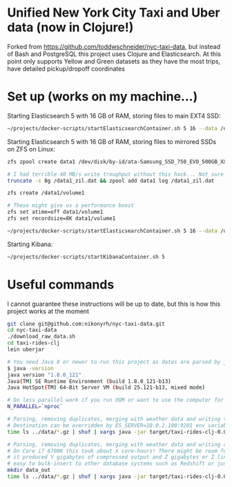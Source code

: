 # Unified New York City Taxi and Uber data (now in Clojure!)

Forked from https://github.com/toddwschneider/nyc-taxi-data, but instead of Bash and PostgreSQL
this project uses Clojure and Elasticsearch. At this point only supports Yellow and Green datasets
as they have the most trips, have detailed pickup/dropoff coordinates 

# Set up (works on my machine...)

Starting Elasticsearch 5 with 16 GB of RAM, storing files to main EXT4 SSD:

```bash
~/projects/docker-scripts/startElasticsearchContainer.sh 5 16 --data /data0/es5
```

Starting Elasticsearch 5 with 16 GB of RAM, storing files to mirrored SSDs on ZFS on Linux:

```bash
zfs zpool create data1 /dev/disk/by-id/ata-Samsung_SSD_750_EVO_500GB_XXX /dev/disk/by-id/ata-Samsung_SSD_750_EVO_500GB_YYY

# I had terrible 40 MB/s write troughput without this hack... Not sure why :( Root partition is EXT4
truncate -s 8g /data1_zil.dat && zpool add data1 log /data1_zil.dat

zfs create /data1/volume1

# These might give us a performance boost
zfs set atime=off data1/volume1
zfs set recordsize=8K data1/volume1

~/projects/docker-scripts/startElasticsearchContainer.sh 5 16 --data /data1/volume1/es5
```

Starting Kibana:

```bash
~/projects/docker-scripts/startKibanaContainer.sh 5
```

# Useful commands

I cannot guarantee these instructions will be up to date, but this is how this project works at the moment

```bash
git clone git@github.com:nikonyrh/nyc-taxi-data.git
cd nyc-taxi-data
./download_raw_data.sh
cd taxi-rides-clj
lein uberjar

# You need Java 8 or newer to run this project as dates are parsed by java.time
$ java -version
java version "1.8.0_121"
Java(TM) SE Runtime Environment (build 1.8.0_121-b13)
Java HotSpot(TM) 64-Bit Server VM (build 25.121-b13, mixed mode)

# Do less parallel work if you run OOM or want to use the computer for other work as well.
N_PARALLEL=`nproc`

# Parsing, removing duplicates, merging with weather data and writing to local Elasticsearch.
# Destination can be overridden by ES_SERVER=10.0.2.100:9201 env variable if needed.
time ls ../data/*.gz | shuf | xargs java -jar target/taxi-rides-clj-0.0.1-SNAPSHOT-standalone.jar insert $N_PARALLEL

# Parsing, removing duplicates, merging with weather data and writing out to .csv.gz files.
# On Core i7 6700K this took about X core-hours! There might be room for optimization, but then again
# it produced Y gigabytes of compressed output and Z gigabytes or Z lines of raw CSV. It should be
# easy to bulk-insert to other database systems such as Redshift or just MS SQL Server.
mkdir data_out
time ls ../data/*.gz | shuf | xargs java -jar target/taxi-rides-clj-0.0.1-SNAPSHOT-standalone.jar extract $N_PARALLEL
```
